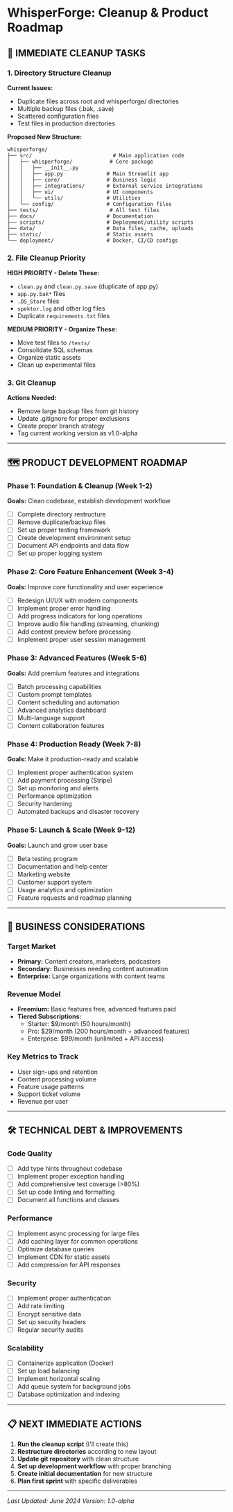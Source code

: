 # WhisperForge: Cleanup & Product Roadmap

## 🧹 IMMEDIATE CLEANUP TASKS

### 1. Directory Structure Cleanup
**Current Issues:**
- Duplicate files across root and whisperforge/ directories
- Multiple backup files (.bak, .save)
- Scattered configuration files
- Test files in production directories

**Proposed New Structure:**
```
whisperforge/
├── src/                          # Main application code
│   ├── whisperforge/            # Core package
│   │   ├── __init__.py
│   │   ├── app.py              # Main Streamlit app
│   │   ├── core/               # Business logic
│   │   ├── integrations/       # External service integrations
│   │   ├── ui/                 # UI components
│   │   └── utils/              # Utilities
│   └── config/                 # Configuration files
├── tests/                       # All test files
├── docs/                       # Documentation
├── scripts/                    # Deployment/utility scripts  
├── data/                       # Data files, cache, uploads
├── static/                     # Static assets
└── deployment/                 # Docker, CI/CD configs
```

### 2. File Cleanup Priority
**HIGH PRIORITY - Delete These:**
- `clean.py` and `clean.py.save` (duplicate of app.py)
- `app.py.bak*` files
- `.DS_Store` files
- `spektor.log` and other log files
- Duplicate `requirements.txt` files

**MEDIUM PRIORITY - Organize These:**
- Move test files to `/tests/`
- Consolidate SQL schemas
- Organize static assets
- Clean up experimental files

### 3. Git Cleanup
**Actions Needed:**
- Remove large backup files from git history
- Update .gitignore for proper exclusions
- Create proper branch strategy
- Tag current working version as v1.0-alpha

---

## 🗺️ PRODUCT DEVELOPMENT ROADMAP

### Phase 1: Foundation & Cleanup (Week 1-2)
**Goals:** Clean codebase, establish development workflow
- [ ] Complete directory restructure
- [ ] Remove duplicate/backup files
- [ ] Set up proper testing framework
- [ ] Create development environment setup
- [ ] Document API endpoints and data flow
- [ ] Set up proper logging system

### Phase 2: Core Feature Enhancement (Week 3-4)
**Goals:** Improve core functionality and user experience
- [ ] Redesign UI/UX with modern components
- [ ] Implement proper error handling
- [ ] Add progress indicators for long operations
- [ ] Improve audio file handling (streaming, chunking)
- [ ] Add content preview before processing
- [ ] Implement proper user session management

### Phase 3: Advanced Features (Week 5-6)
**Goals:** Add premium features and integrations
- [ ] Batch processing capabilities
- [ ] Custom prompt templates
- [ ] Content scheduling and automation
- [ ] Advanced analytics dashboard
- [ ] Multi-language support
- [ ] Content collaboration features

### Phase 4: Production Ready (Week 7-8)
**Goals:** Make it production-ready and scalable
- [ ] Implement proper authentication system
- [ ] Add payment processing (Stripe)
- [ ] Set up monitoring and alerts
- [ ] Performance optimization
- [ ] Security hardening
- [ ] Automated backups and disaster recovery

### Phase 5: Launch & Scale (Week 9-12)
**Goals:** Launch and grow user base
- [ ] Beta testing program
- [ ] Documentation and help center
- [ ] Marketing website
- [ ] Customer support system
- [ ] Usage analytics and optimization
- [ ] Feature requests and roadmap planning

---

## 💼 BUSINESS CONSIDERATIONS

### Target Market
- **Primary:** Content creators, marketers, podcasters
- **Secondary:** Businesses needing content automation
- **Enterprise:** Large organizations with content teams

### Revenue Model
- **Freemium:** Basic features free, advanced features paid
- **Tiered Subscriptions:** 
  - Starter: $9/month (50 hours/month)
  - Pro: $29/month (200 hours/month + advanced features)
  - Enterprise: $99/month (unlimited + API access)

### Key Metrics to Track
- User sign-ups and retention
- Content processing volume
- Feature usage patterns
- Support ticket volume
- Revenue per user

---

## 🛠️ TECHNICAL DEBT & IMPROVEMENTS

### Code Quality
- [ ] Add type hints throughout codebase
- [ ] Implement proper exception handling
- [ ] Add comprehensive test coverage (>80%)
- [ ] Set up code linting and formatting
- [ ] Document all functions and classes

### Performance
- [ ] Implement async processing for large files
- [ ] Add caching layer for common operations
- [ ] Optimize database queries
- [ ] Implement CDN for static assets
- [ ] Add compression for API responses

### Security
- [ ] Implement proper authentication
- [ ] Add rate limiting
- [ ] Encrypt sensitive data
- [ ] Set up security headers
- [ ] Regular security audits

### Scalability
- [ ] Containerize application (Docker)
- [ ] Set up load balancing
- [ ] Implement horizontal scaling
- [ ] Add queue system for background jobs
- [ ] Database optimization and indexing

---

## 📋 NEXT IMMEDIATE ACTIONS

1. **Run the cleanup script** (I'll create this)
2. **Restructure directories** according to new layout
3. **Update git repository** with clean structure
4. **Set up development workflow** with proper branching
5. **Create initial documentation** for new structure
6. **Plan first sprint** with specific deliverables

---

*Last Updated: June 2024*
*Version: 1.0-alpha* 